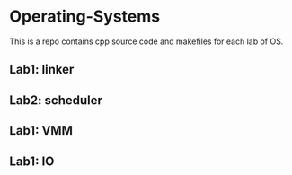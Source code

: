 # Operating-Systems
This is a repo contains cpp source code and makefiles for each lab of OS.

## Lab1: linker

## Lab2: scheduler

## Lab1: VMM

## Lab1: IO